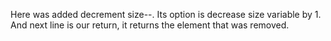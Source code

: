 Here was added decrement size--. Its option is decrease size variable by 1.
And next line is our return, it returns the element that was removed.